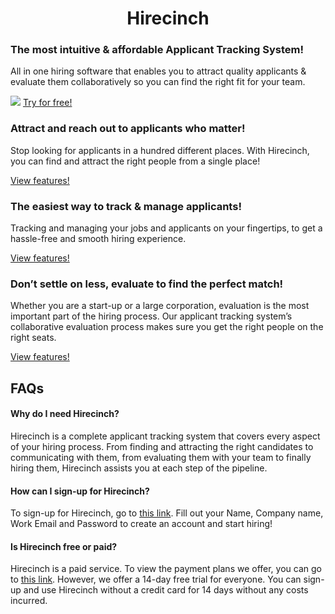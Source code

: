<h1 align="center">Hirecinch</h1>
<h3>The most intuitive & affordable Applicant Tracking System!</h3>
<p>All in one hiring software that enables you to attract quality applicants & evaluate them collaboratively so you can find the right fit for your team.</p>
<img src="https://uploads-ssl.webflow.com/61b33c9874bfaa2230d313aa/632066bad4027474e41acf27_Resume%20Updated.png"/>
<a href="https://auth.hirecinch.com/signup">Try for free!</a>

<h3>Attract and reach out to applicants who matter!</h3>
<p>Stop looking for applicants in a hundred different places. With Hirecinch, you can find and attract the right people from a single place!</p>
<a href="https://www.hirecinch.com/source">View features!</a>

<h3>The easiest way to track & manage applicants!</h3>
<p>Tracking and managing your jobs and applicants on your fingertips, to get a hassle-free and smooth hiring experience.</p>
<a href="https://www.hirecinch.com/track">View features!</a>

<h3>Don’t settle on less, evaluate to find the perfect match!</h3>
<p>Whether you are a start-up or a large corporation, evaluation is the most important part of the hiring process. Our applicant tracking system’s collaborative evaluation process makes sure you get the right people on the right seats.</p>
<a href="https://www.hirecinch.com/evaluate">View features!</a>

<h2>
  FAQs
</h2>

<h4>Why do I need Hirecinch?</h4>
<p>Hirecinch is a complete applicant tracking system that covers every aspect of your hiring process. From finding and attracting the right candidates to communicating with them, from evaluating them with your team to finally hiring them, Hirecinch assists you at each step of the pipeline.</p>
<h4>How can I sign-up for Hirecinch?</h4>
<p>To sign-up for Hirecinch, go to <a href="https://auth.hirecinch.com/signup">this link</a>. Fill out your Name, Company name, Work Email and Password to create an account and start hiring!</p>
<h4>Is Hirecinch free or paid?</h4>
<p>Hirecinch is a paid service. To view the payment plans we offer, you can go to <a href="https://auth.hirecinch.com/pricing">this link</a>. However, we offer a 14-day free trial for everyone. You can sign-up and use Hirecinch without a credit card for 14 days without any costs incurred.</p>


